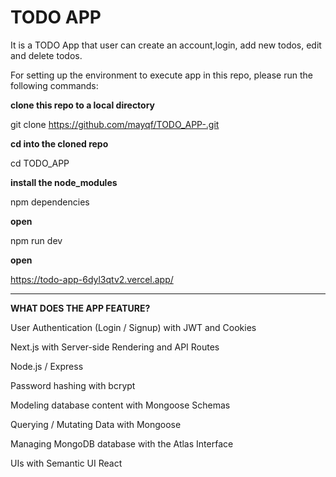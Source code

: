 # TODO APP

It is a TODO App that user can create an account,login, add new todos, edit and delete todos.

For setting up the environment to execute app in this repo, please run the following commands:

**clone this repo to a local directory**

git clone https://github.com/mayqf/TODO_APP-.git

**cd into the cloned repo**

cd TODO_APP

**install the node_modules**

npm dependencies

**open**

npm run dev

**open**

https://todo-app-6dyl3qtv2.vercel.app/


---


**WHAT DOES THE APP FEATURE?**

User Authentication (Login / Signup) with JWT and Cookies

Next.js with Server-side Rendering and API Routes

Node.js / Express 

Password hashing with bcrypt

Modeling database content with Mongoose Schemas

Querying / Mutating Data with Mongoose

Managing MongoDB database with the Atlas Interface

UIs with Semantic UI React






